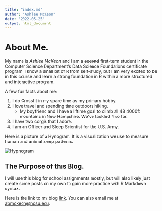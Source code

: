```yaml
---
title: "index.md"
author: "Ashlee McKeon"
date: '2022-05-25'
output: html_document
---
```


#  **About Me**. 

My name is *Ashlee McKeon* and I am a ~~second~~ first-term student in the Computer Science Department's Data Science Foundations certificate program. I know a small bit of R from self-study, but I am very excited to be in this course and learn a strong foundation in R within a more structured and interactive program.  

A few fun facts about me:  

1.  I do Crossfit in my spare time as my primary hobby. 
2.  I love travel and spending time outdoors hiking.  
    +  My boyfriend and I have a liftime goal to climb all 48 4000ft mountains in New Hampshire. We've tackled 4 so far. 
3.  I have two corgis that I adore. 
4.  I am an Officer and Sleep Scientist for the U.S. Army.    

Here is a picture of a Hynogram. It is a visualization we use to measure human and animal sleep patterns:

![Hypnogram](https://upload.wikimedia.org/wikipedia/commons/3/3e/Sleep_Hypnogram.svg)

## The Purpose of this Blog. 

I will use this blog for school assignments mostly, but will also likely just create some posts on my own to gain more practice with R Markdown syntax.  

Here is the link to my blog [link](https://github.com/abmckeon/st558). You can also email me at abmckeon@ncsu.edu. 




